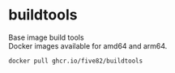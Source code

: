 # buildtools
Base image build tools \
Docker images available for amd64 and arm64.

`docker pull ghcr.io/five82/buildtools`